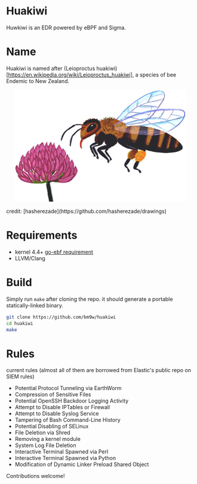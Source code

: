 # Huakiwi
Huwkiwi is an EDR powered by eBPF and Sigma. 

# Name

Huakiwi is named after (Leioproctus huakiwi)[https://en.wikipedia.org/wiki/Leioproctus_huakiwi], a species of bee Endemic to New Zealand. 

<p align="center">
  <img width="460" height="300" src="static/bee-transparent.png">
</p>
credit: [hasherezade](https://github.com/hasherezade/drawings)

# Requirements
- kernel 4.4+ [go-ebf requirement](https://github.com/cilium/ebpf#requirements)
- LLVM/Clang


# Build
Simply run `make` after cloning the repo. it should generate a portable statically-linked binary. 

```sh
git clone https://github.com/bm9w/huakiwi
cd huakiwi
make
```


# Rules

current rules (almost all of them are borrowed from Elastic's public repo on SIEM rules)

 - Potential Protocol Tunneling via EarthWorm
 - Compression of Sensitive Files 
 - Potential OpenSSH Backdoor Logging Activity
 - Attempt to Disable IPTables or Firewall
 - Attempt to Disable Syslog Service
 - Tampering of Bash Command-Line History
 - Potential Disabling of SELinux
 - File Deletion via Shred
 - Removing a kernel module
 - System Log File Deletion
 - Interactive Terminal Spawned via Perl
 - Interactive Terminal Spawned via Python
 - Modification of Dynamic Linker Preload Shared Object

Contributions welcome! 
